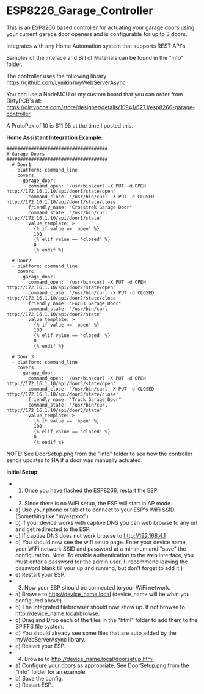 # ESP8226_Garage_Controller

This is an ESP8266 based controller for actuating your garage doors using your current garage
door openers and is configurable for up to 3 doors.

Integrates with any Home Automation system that supports REST API's

Samples of the inteface and Bill of Materials can be found in the "info" folder.

The controller uses the following library: https://github.com/Lymkin/myWebServerAsync

You can use a NodeMCU or my custom board that you can order from DirtyPCB's at:
https://dirtypcbs.com/store/designer/details/10941/6271/esp8266-garage-controller

A ProtoPak of 10 is $11:95 at the time I posted this.


**Home Assistant Integration Example:**

```
#####################################
# Garage Doors
#####################################
  # Door1
  - platform: command_line
    covers:
      garage_door:
        command_open: '/usr/bin/curl -X PUT -d OPEN http://172.16.1.10/api/door1/state/open'
        command_close: '/usr/bin/curl -X PUT -d CLOSED http://172.16.1.10/api/door1/state/close'
        friendly_name: "Crosstrek Garage Door"
        command_state: '/usr/bin/curl http://172.16.1.10/api/door1/state'
        value_template: >
          {% if value == 'open' %}
          100
          {% elif value == 'closed' %}
          0
          {% endif %}

  # Door2
  - platform: command_line
    covers:
      garage_door:
        command_open: '/usr/bin/curl -X PUT -d OPEN http://172.16.1.10/api/door2/state/open'
        command_close: '/usr/bin/curl -X PUT -d CLOSED http://172.16.1.10/api/door2/state/close'
        friendly_name: "Focus Garage Door"
        command_state: '/usr/bin/curl http://172.16.1.10/api/door2/state'
        value_template: >
          {% if value == 'open' %}
          100
          {% elif value == 'closed' %}
          0
          {% endif %}
  
  # Door 3
  - platform: command_line
    covers:
      garage_door:
        command_open: '/usr/bin/curl -X PUT -d OPEN http://172.16.1.10/api/door3/state/open'
        command_close: '/usr/bin/curl -X PUT -d CLOSED http://172.16.1.10/api/door3/state/close'
        friendly_name: "Truck Garage Door"
        command_state: '/usr/bin/curl http://172.16.1.10/api/door3/state'
        value_template: >
          {% if value == 'open' %}
          100
          {% elif value == 'closed' %}
          0
          {% endif %}
```
NOTE: See DoorSetup.png from the "info" folder to see how the controller sends updates to HA if a door was manually actuated.

**Initial Setup:**

* 1) Once you have flashed the ESP8266, restart the ESP.
* 2) Since there is no WiFi setup, the ESP will start in AP mode.
*  a) Use your phone or tablet to connect to your ESP's WiFi SSID. (Something like "myespxxx")
*  b) If your device works with captive DNS you can web browse to any url and get redirected to the ESP.
*  c) If captive DNS does not work browse to http://192.168.4.1
*  d) You should now see the wifi setup page. Enter your device name, your WiFi network SSID and password
     at a minimum and "save" the configuration.
     Note: To enable authentication to the web interface, you must enter a password for the admin user. (I recommend leaving the password blank till your up and running, but don't forget to add it.)
*  e) Restart your ESP.
* 3) Now your ESP should be connected to your WiFi network.
*  a) Browse to http://device_name.local  (device_name will be what you configured above)
*  b) The integrated filebrowser should now show up.  If not browse to http://device_name.local/browse.
*  c) Drag and Drop each of the files in the "html" folder to add them to the SPIFFS file system.
*  d) You should already see some files that are auto added by the myWebServerAsync library.
*  e) Restart your ESP.
* 4) Browse to http://device_name.local/doorsetup.html
*  a) Configure your doors as appropriate. See DoorSetup.png from the "info" folder for an example.
*  b) Save the config.
*  c) Restart ESP.

